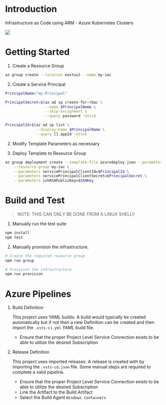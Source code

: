 # Introduction
Infrastructure as Code using ARM - Azure Kubernetes Clusters

<a href="https://portal.azure.com/#create/Microsoft.Template/uri/https%3A%2F%2Fraw.githubusercontent.com%2Fdanielscholl%2Fazure-terraform-aks%2Fmaster%2Farm%2Fazuredeploy.json" target="_blank">
    <img src="http://azuredeploy.net/deploybutton.png"/>
</a>

# Getting Started

1. Create a Resource Group

```bash
az group create --location eastus2 --name my-iac
```

2. Create a Service Principal

```bash
PrincipalName="my-Principal"

PrincipalSecret=$(az ad sp create-for-rbac \
                  --name $PrincipalName \
                  --skip-assignment \
                  --query password -otsv)

PrincipalId=$(az ad sp list \
              --display-name $PrincipalName \
              --query [].appId -otsv)
```

2. Modify Template Parameters as necessary

3. Deploy Template to Resource Group

```bash
az group deployment create --template-file azuredeploy.json --parameters azuredeploy.parameters.json \
    --resource-group my-iac \
    --parameters servicePrincipalClientId=$PrincipalId \
    --parameters servicePrincipalClientSecret=$PrincipalSecret \
    --parameters sshRSAPublicKey=$SSHKey

```

# Build and Test 

>NOTE:  THIS CAN ONLY BE DONE FROM A LINUX SHELL!!

1. Manually run the test suite

```bash
npm install
npm test
```

2. Manually provision the infrastructure.

```bash
# Create the required resource group
npm run group

# Provision the infrastructure
npm run provision
```

# Azure Pipelines

1. Build Definition

    This project uses YAML builds.  A build would typically be created automatically but if not then a new Definition can be created and then import the `.vsts-ci.yml` YAML build file.

    - Ensure that the proper Project Level Service Connection exists to be able to utilize the desired Subscription

1. Release Definition

    This project uses imported releases. A release is created with by importing the `.vsts-cd.json` file.  Some manual steps are required  to complete a valid pipeline.

    - Ensure that the proper Project Level Service Connection exists to be able to utilize the desired Subscription
    - Link the Artifact to the Build Artifact
    - Select the Build Agent `Windows Containers`
  